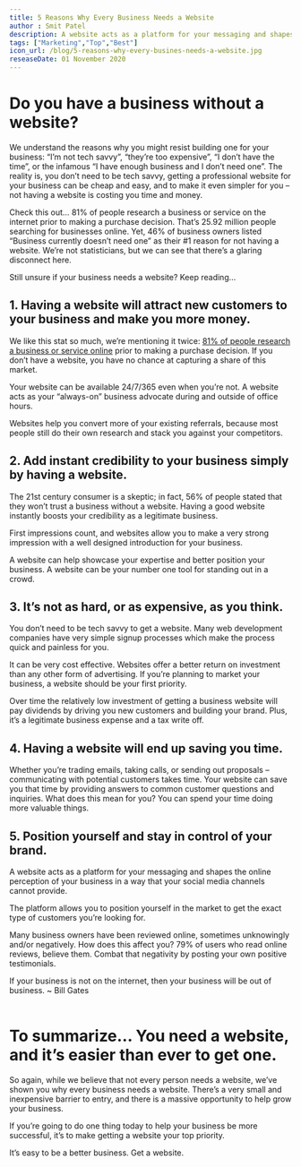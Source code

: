 ```yaml
---
title: 5 Reasons Why Every Business Needs a Website
author : Smit Patel
description: A website acts as a platform for your messaging and shapes the online perception of your business in a way that your social media channels cannot provide. The platform allows you to position yourself in the market to get the exact type of customers you're looking for.
tags: ["Marketing","Top","Best"]
icon_url: /blog/5-reasons-why-every-busines-needs-a-website.jpg
reseaseDate: 01 November 2020
---
```


# Do you have a business without a website?

We understand the reasons why you might resist building one for your business: “I’m not tech savvy”, “they’re too expensive”, “I don’t have the time”, or the infamous “I have enough business and I don’t need one”. The reality is, you don’t need to be tech savvy, getting a professional website for your business can be cheap and easy, and to make it even simpler for you – not having a website is costing you time and money.

Check this out… 81% of people research a business or service on the internet prior to making a purchase decision. That’s 25.92 million people searching for businesses online. Yet, 46% of business owners listed “Business currently doesn’t need one” as their #1 reason for not having a website. We’re not statisticians, but we can see that there’s a glaring disconnect here.

Still unsure if your business needs a website? Keep reading…

## 1. Having a website will attract new customers to your business and make you more money.

We like this stat so much, we’re mentioning it twice:  [81% of people research a business or service online](http://www.adweek.com/socialtimes/81-shoppers-conduct-online-research-making-purchase-infographic/208527) prior to making a purchase decision. If you don’t have a website, you have no chance at capturing a share of this market. 

Your website can be available 24/7/365 even when you’re not. A website acts as your “always-on” business advocate during and outside of office hours.

Websites help you convert more of your existing referrals, because most people still do their own research and stack you against your competitors.

## 2.  Add instant credibility to your business simply by having a website.

The 21st century consumer is a skeptic; in fact, 56% of people stated that they won’t trust a business without a website. Having a good website instantly boosts your credibility as a legitimate business.

First impressions count, and websites allow you to make a very strong impression with a well designed introduction for your business.

A website can help showcase your expertise and better position your business. A website can be your number one tool for standing out in a crowd.

## 3.  It’s not as hard, or as expensive, as you think.

You don’t need to be tech savvy to get a website. Many web development companies have very simple signup processes which make the process quick and painless for you.

It can be very cost effective. Websites offer a better return on investment than any other form of advertising. If you’re planning to market your business, a website should be your first priority.

Over time the relatively low investment of getting a business website will pay dividends by driving you new customers and building your brand. Plus, it’s a legitimate business expense and a tax write off.

## 4.  Having a website will end up saving you time.

Whether you’re trading emails, taking calls, or sending out proposals – communicating with potential customers takes time. Your website can save you that time by providing answers to common customer questions and inquiries. What does this mean for you? You can spend your time doing more valuable things.

## 5. Position yourself and stay in control of your brand.

A website acts as a platform for your messaging and shapes the online perception of your business in a way that your social media channels cannot provide.

The platform allows you to position yourself in the market to get the exact type of customers you’re looking for.

Many business owners have been reviewed online, sometimes unknowingly and/or negatively. How does this affect you? 79% of users who read online reviews, believe them. Combat that negativity by posting your own positive testimonials.

<div class="w-full flex flex-wrap text-left text-3xl font-medium text-gray-700 border-l-4 px-4 py-2 border-gray-500 my-24"> 
    If your business is not on the internet, then your business will be out of business.
    <span class="w-full text-left text-lg mt-4 text-gray-900">~ Bill Gates</span>
 </div>

<br/>

# To summarize… You need a website, and it’s easier than ever to get one.

So again, while we believe that not every person needs a website, we’ve shown you why every business needs a website. There’s a very small and inexpensive barrier to entry, and there is a massive opportunity to help grow your business.

If you’re going to do one thing today to help your business be more successful, it’s to make getting a website your top priority.

It’s easy to be a better business. Get a website.